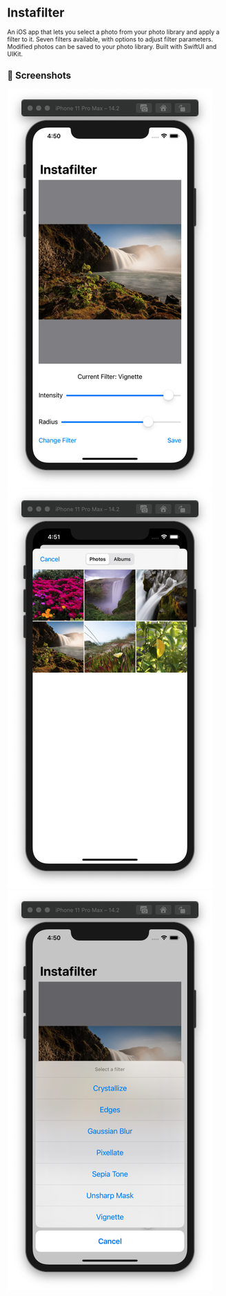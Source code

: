 # Instafilter

An iOS app that lets you select a photo from your photo library and apply a filter to it. 
Seven filters available, with options to adjust filter parameters.
Modified photos can be saved to your photo library.
Built with SwiftUI and UIKit.

## 📸 Screenshots

![Instafilter Screenshot 01](./docs/instafilter01.png)
![Instafilter Screenshot 02](./docs/instafilter02.png)
![Instafilter Screenshot 03](./docs/instafilter03.png)
